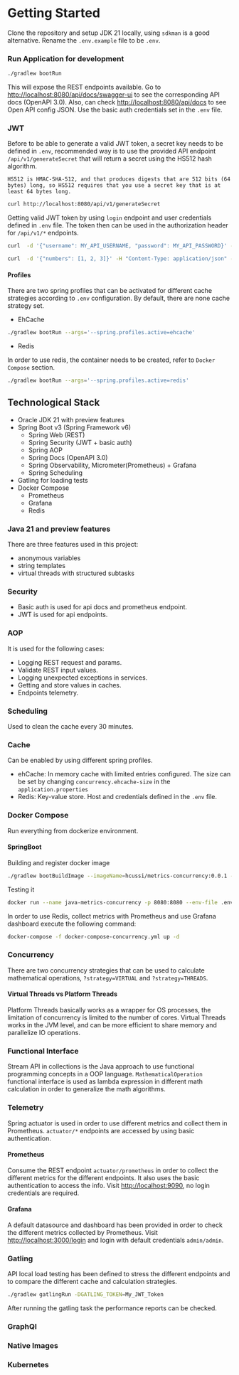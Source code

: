 # Getting Started

Clone the repository and setup JDK 21 locally, using `sdkman` is a good alternative.
Rename the `.env.example` file to be `.env`.

### Run Application for development

```bash
./gradlew bootRun
```

This will expose the REST endpoints available. Go to [http://localhost:8080/api/docs/swagger-ui](http://localhost:8080/api/docs/swagger-ui) to see the corresponding API docs (OpenAPI 3.0). 
Also, can check [http://localhost:8080/api/docs](http://localhost:8080/api/docs) to see Open API config JSON.
Use the basic auth credentials set in the `.env` file.

### JWT

Before to be able to generate a valid JWT token, a secret key needs to be defined in `.env`, recommended way is to use
the provided API endpoint `/api/v1/generateSecret` that will return a secret using the HS512 hash algorithm.

```text
HS512 is HMAC-SHA-512, and that produces digests that are 512 bits (64 bytes) long, so HS512 requires that you use a secret key that is at least 64 bytes long.
```

```bash
curl http://localhost:8080/api/v1/generateSecret
```

Getting valid JWT token by using `login` endpoint and user credentials defined in `.env` file.
The token then can be used in the authorization header for `/api/v1/*` endpoints.

```bash
curl  -d '{"username": MY_API_USERNAME, "password": MY_API_PASSWORD}' -H "Content-Type: application/json" http://localhost:8080/api/v1/authentication
```

```bash
curl  -d '{"numbers": [1, 2, 3]}' -H "Content-Type: application/json" -H "Authorization: Bearer JWT_TOKEN" http://localhost:8080/api/v1/calculateFactorial
```

#### Profiles

There are two spring profiles that can be activated for different cache strategies according to `.env` configuration.
By default, there are none cache strategy set.

* EhCache

```bash
./gradlew bootRun --args='--spring.profiles.active=ehcache'
```

* Redis

In order to use redis, the container needs to be created, refer to `Docker Compose` section.

```bash
./gradlew bootRun --args='--spring.profiles.active=redis'
```

## Technological Stack

* Oracle JDK 21 with preview features
* Spring Boot v3 (Spring Framework v6)
  * Spring Web (REST) 
  * Spring Security (JWT + basic auth)
  * Spring AOP
  * Spring Docs (OpenAPI 3.0)
  * Spring Observability, Micrometer(Prometheus) + Grafana
  * Spring Scheduling
* Gatling for loading tests
* Docker Compose
  * Prometheus
  * Grafana
  * Redis

### Java 21 and preview features

There are three features used in this project:
* anonymous variables
* string templates
* virtual threads with structured subtasks

### Security

* Basic auth is used for api docs and prometheus endpoint.
* JWT is used for api endpoints.

### AOP

It is used for the following cases:
* Logging REST request and params.
* Validate REST input values.
* Logging unexpected exceptions in services.
* Getting and store values in caches.
* Endpoints telemetry.

### Scheduling

Used to clean the cache every 30 minutes.

### Cache
Can be enabled by using different spring profiles.
* ehCache: In memory cache with limited entries configured. The size can be set by changing `concurrency.ehcache-size` in the `application.properties`
* Redis: Key-value store. Host and credentials defined in the `.env` file.

### Docker Compose

Run everything from dockerize environment.

#### SpringBoot

Building and register docker image

```bash
./gradlew bootBuildImage --imageName=hcussi/metrics-concurrency:0.0.1 --createdDate now
```

Testing it

```bash
docker run --name java-metrics-concurrency -p 8080:8080 --env-file .env --env JAVA_OPTS="--enable-preview" hcussi/metrics-concurrency:0.0.1 env
```

In order to use Redis, collect metrics with Prometheus and use Grafana dashboard execute the following command:

```bash
docker-compose -f docker-compose-concurrency.yml up -d
```

### Concurrency

There are two concurrency strategies that can be used to calculate mathematical operations, `?strategy=VIRTUAL` and `?strategy=THREADS`.

#### Virtual Threads vs Platform Threads

Platform Threads basically works as a wrapper for OS processes, the limitation of concurrency is limited to the number of cores. Virtual Threads works in the JVM level, and can be more efficient to share memory and parallelize IO operations.

### Functional Interface

Stream API in collections is the Java approach to use functional programming concepts in a OOP language.
`MathematicalOperation` functional interface is used as lambda expression in different math calculation in order to generalize the math algorithms.

### Telemetry

Spring actuator is used in order to use different metrics and collect them in Prometheus.
`actuator/*` endpoints are accessed by using basic authentication.

#### Prometheus

Consume the REST endpoint `actuator/prometheus` in order to collect the different metrics for the different endpoints.
It also uses the basic authentication to access the info.
Visit [http://localhost:9090](http://localhost:9090), no login credentials are required.

#### Grafana

A default datasource and dashboard has been provided in order to check the different metrics collected by Prometheus.
Visit [http://localhost:3000/login](http://localhost:3000/login) and login with default credentials `admin/admin`.

### Gatling

API local load testing has been defined to stress the different endpoints and to compare the different cache and calculation strategies.

```bash
./gradlew gatlingRun -DGATLING_TOKEN=My_JWT_Token
```

After running the gatling task the performance reports can be checked.

### GraphQl


### Native Images


### Kubernetes


